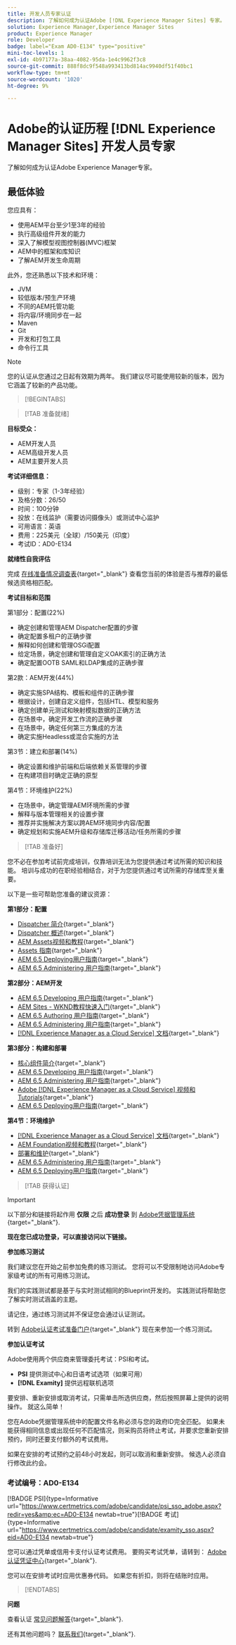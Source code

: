 ```yaml
---
title: 开发人员专家认证
description: 了解如何成为认证Adobe [!DNL Experience Manager Sites] 专家。
solution: Experience Manager,Experience Manager Sites
product: Experience Manager
role: Developer
badge: label="Exam AD0-E134" type="positive"
mini-toc-levels: 1
exl-id: 4b97177a-38aa-4082-95da-1e4c9962f3c8
source-git-commit: 888f8dc9f548a993413bd814ac9940df51f40bc1
workflow-type: tm+mt
source-wordcount: '1020'
ht-degree: 9%

---
```


# Adobe的认证历程 [!DNL Experience Manager Sites] 开发人员专家

了解如何成为认证Adobe Experience Manager专家。

## 最低体验

您应具有：

* 使用AEM平台至少1至3年的经验
* 执行高级组件开发的能力
* 深入了解模型视图控制器(MVC)框架
* AEM中的框架和库知识
* 了解AEM开发生命周期

此外，您还熟悉以下技术和环境：

* JVM
* 较低版本/预生产环境
* 不同的AEM托管功能
* 将内容/环境同步在一起
* Maven
* Git
* 开发和打包工具
* 命令行工具

>[!NOTE]
>
>您的认证从您通过之日起有效期为两年。 我们建议尽可能使用较新的版本，因为它涵盖了较新的产品功能。

>[!BEGINTABS]

>[!TAB 准备就绪]

**目标受众：**

* AEM开发人员
* AEM高级开发人员
* AEM主要开发人员

**考试详细信息：**

* 级别：专家（1-3年经验）
* 及格分数：26/50
* 时间：100分钟
* 投放：在线监护（需要访问摄像头）或测试中心监护
* 可用语言：英语
* 费用：225美元（全球）/150美元（印度）
* 考试ID：AD0-E134

**就绪性自我评估**

完成 [在线准备情况调查表](https://scorpion.caveon.com/launchpad/ad-q-e129-readiness-questionnaire-for-adobe-aem-assets-developer-professional-exam-copy-9ts38u/ad-q-e116-readiness-questionnaire-for-adobe-aem-developer-expert-exam){target="_blank"} 查看您当前的体验是否与推荐的最低候选资格相匹配。

**考试目标和范围**

第1部分：配置(22%)

* 确定创建和管理AEM Dispatcher配置的步骤
* 确定配置多租户的正确步骤
* 解释如何创建和管理OSGi配置
* 给定场景，确定创建和管理自定义OAK索引的正确方法
* 确定配置OOTB SAML和LDAP集成的正确步骤

第2款：AEM开发(44%)

* 确定实施SPA结构、模板和组件的正确步骤
* 根据设计，创建自定义组件，包括HTL、模型和服务
* 确定创建单元测试和映射模拟数据的正确方法
* 在场景中，确定开发工作流的正确步骤
* 在场景中，确定任何第三方集成的方法
* 确定实施Headless或混合实施的方法

第3节：建立和部署(14%)

* 确定设置和维护前端和后端依赖关系管理的步骤
* 在构建项目时确定正确的原型

第4节：环境维护(22%)

* 在场景中，确定管理AEM环境所需的步骤
* 解释与版本管理相关的设置步骤
* 推荐并实施解决方案以跨AEM环境同步内容/配置
* 确定规划和实施AEM升级和存储库迁移活动/任务所需的步骤

>[!TAB 准备好]

您不必在参加考试前完成培训，仅靠培训无法为您提供通过考试所需的知识和技能。 培训与成功的在职经验相结合，对于为您提供通过考试所需的存储库至关重要。

以下是一些可帮助您准备的建议资源：

**第1部分：配置**

* [Dispatcher 简介](https://experienceleague.adobe.com/docs/experience-manager-learn/cloud-service/underlying-technology/introduction-dispatcher.html){target="_blank"}
* [Dispatcher 概述](https://experienceleague.adobe.com/docs/experience-manager-dispatcher/using/dispatcher.html){target="_blank"}
* [AEM Assets视频和教程](https://experienceleague.adobe.com/docs/experience-manager-learn/assets/overview.html){target="_blank"}
* [Assets 指南](https://experienceleague.adobe.com/docs/experience-manager-64/assets/home.html){target="_blank"}
* [AEM 6.5 Deploying用户指南](https://experienceleague.adobe.com/docs/experience-manager-65/deploying/home.html){target="_blank"}
* [AEM 6.5 Administering 用户指南](https://experienceleague.adobe.com/docs/experience-manager-65/administering/home.html){target="_blank"}

**第2部分：AEM开发**

* [AEM 6.5 Developing 用户指南](https://experienceleague.adobe.com/docs/experience-manager-65/developing/home.html){target="_blank"}
* [AEM Sites - WKND教程快速入门](https://experienceleague.adobe.com/docs/experience-manager-learn/getting-started-wknd-tutorial-develop/overview.html){target="_blank"}
* [AEM 6.5 Authoring 用户指南](https://experienceleague.adobe.com/docs/experience-manager-65/authoring/home.html){target="_blank"}
* [AEM 6.5 Administering 用户指南](https://experienceleague.adobe.com/docs/experience-manager-65/administering/home.html){target="_blank"}
* [[!DNL Experience Manager as a Cloud Service] 文档](https://experienceleague.adobe.com/docs/experience-manager-cloud-service/content/home.html){target="_blank"}

**第3部分：构建和部署**

* [核心组件简介](https://experienceleague.adobe.com/docs/experience-manager-core-components/using/introduction.html){target="_blank"}
* [AEM 6.5 Developing 用户指南](https://experienceleague.adobe.com/docs/experience-manager-65/developing/home.html){target="_blank"}
* [AEM 6.5 Administering 用户指南](https://experienceleague.adobe.com/docs/experience-manager-65/administering/home.html){target="_blank"}
* [Adobe [!DNL Experience Manager as a Cloud Service] 视频和Tutorials](https://experienceleague.adobe.com/docs/experience-manager-learn/cloud-service/overview.html){target="_blank"}
* [AEM 6.5 Deploying用户指南](https://experienceleague.adobe.com/docs/experience-manager-65/deploying/home.html){target="_blank"}

**第4节：环境维护**

* [[!DNL Experience Manager as a Cloud Service] 文档](https://experienceleague.adobe.com/docs/experience-manager-cloud-service/content/home.html){target="_blank"}
* [AEM Foundation视频和教程](https://experienceleague.adobe.com/docs/experience-manager-learn/foundation/overview.html){target="_blank"}
* [部署和维护](https://experienceleague.adobe.com/docs/experience-manager-64/deploying/deploying/deploy.html){target="_blank"}
* [AEM 6.5 Administering 用户指南](https://experienceleague.adobe.com/docs/experience-manager-65/administering/home.html){target="_blank"}
* [AEM 6.5 Deploying用户指南](https://experienceleague.adobe.com/docs/experience-manager-65/deploying/home.html){target="_blank"}

>[!TAB 获得认证]

>[!IMPORTANT]
>
>以下部分和链接将起作用 **仅限**  之后 **成功登录** 到 [Adobe凭据管理系统](https://www.certmetrics.com/adobe){target="_blank"}.

**现在您已成功登录，可以直接访问以下链接。**

**参加练习测试**

我们建议您在开始之前参加免费的练习测试。 您将可以不受限制地访问Adobe专家级考试的所有可用练习测试。

我们的实践测试都是基于与实时测试相同的Blueprint开发的。 实践测试将帮助您了解实时测试涵盖的主题。

请记住，通过练习测试并不保证您会通过认证测试。

转到 [Adobe认证考试准备门户](https://www.certmetrics.com/adobe/candidate/gmetrix_sso.aspx){target="_blank"} 现在来参加一个练习测试。

**参加认证考试**

Adobe使用两个供应商来管理委托考试：PSI和考试。

* **PSI** 提供测试中心和日语考试选项（如果可用）
* **[!DNL Examity]** 提供远程联机选项

要安排、重新安排或取消考试，只需单击所选供应商，然后按照屏幕上提供的说明操作。 就这么简单！

您在Adobe凭据管理系统中的配置文件名称必须与您的政府ID完全匹配。 如果未能获得相同信息或出现任何不匹配情况，则采购员将终止考试，并要求您重新安排预约，同时还要支付额外的考试费用。

如果在安排的考试预约之前48小时发起，则可以取消和重新安排。 候选人必须自行修改此约会。

### 考试编号：AD0-E134

[!BADGE PSI]{type=Informative url="https://www.certmetrics.com/adobe/candidate/psi_sso_adobe.aspx?redir=yes&amp;ec=AD0-E134 newtab=true"}[!BADGE 考试]{type=Informative url="https://www.certmetrics.com/adobe/candidate/examity_sso.aspx?eid=AD0-E134 newtab=true"}

您可以通过凭单或信用卡支付认证考试费用。 要购买考试凭单，请转到： [Adobe认证凭证中心](https://market.xvoucher.com/adobe/global){target="_blank"}.

您可以在安排考试时应用优惠券代码。 如果您有折扣，则将在结账时应用。

>[!ENDTABS]

**问题**

查看认证 [常见问题解答](https://experienceleague.adobe.com/docs/certification/certification/faq.html){target="_blank"}.

还有其他问题吗？ [联系我们](mailto:certif@adobe.com){target="_blank"}.
